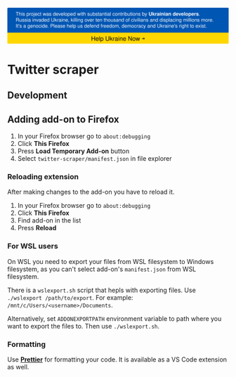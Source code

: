 [![Stand With Ukraine](https://raw.githubusercontent.com/vshymanskyy/StandWithUkraine/main/banner-direct.svg)](https://vshymanskyy.github.io/StandWithUkraine)

# Twitter scraper

## Development

## Adding add-on to Firefox

1. In your Firefox browser go to `about:debugging`
2. Click **This Firefox**
3. Press **Load Temporary Add-on** button
4. Select `twitter-scraper/manifest.json` in file explorer

### Reloading extension

After making changes to the add-on you have to reload it.

1. In your Firefox browser go to `about:debugging`
2. Click **This Firefox**
3. Find add-on in the list
4. Press **Reload**

### For WSL users

On WSL you need to export your files from WSL filesystem to Windows filesystem,
as you can't select add-on's `manifest.json` from WSL filesystem.

There is a `wslexport.sh` script that hepls with exporting files.
Use `./wslexport /path/to/export`. For example: `/mnt/c/Users/<username>/Documents`.

Alternatively, set `ADDONEXPORTPATH` environment variable to path where you want to export the files to. Then use `./wslexport.sh`.

### Formatting

Use [**Prettier**](https://prettier.io/) for formatting your code.
It is available as a VS Code extension as well.
